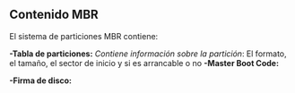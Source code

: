 ## Contenido MBR
El sistema de particiones MBR contiene:

**-Tabla de particiones:** *Contiene información sobre la partición*: El formato, el tamaño, el sector de inicio y si es arrancable o no
**-Master Boot Code:**

**-Firma de disco:**
